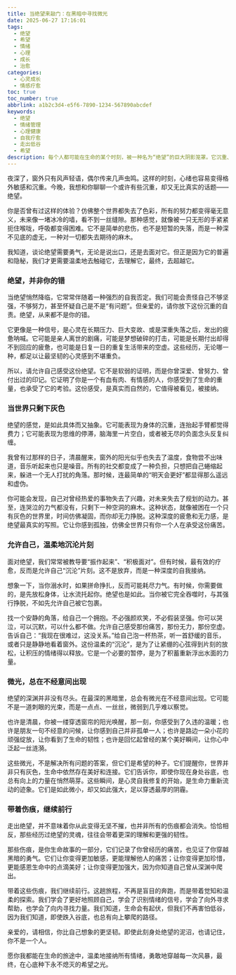 ```yaml
---
title: 当绝望来敲门：在黑暗中寻找微光
date: 2025-06-27 17:16:01
tags:
  - 绝望
  - 希望
  - 情绪
  - 心理
  - 成长
  - 治愈
categories:
  - 心灵成长
  - 情感疗愈
toc: true
toc_number: true
abbrlink: a1b2c3d4-e5f6-7890-1234-567890abcdef
keywords:
  - 绝望
  - 情绪管理
  - 心理健康
  - 自我疗愈
  - 走出低谷
  - 希望
description: 每个人都可能在生命的某个时刻，被一种名为“绝望”的巨大阴影笼罩。它沉重、窒息，仿佛要将所有色彩从世界抽离。但请相信，即使在最深的黑暗里，也总有微光在等待被发现。这篇文章，献给所有正在经历或曾经历绝望的你，愿我们都能在理解与接纳中，找到那份穿越黑暗的力量。
---
```


夜深了，窗外只有风声轻语，偶尔传来几声虫鸣。这样的时刻，心绪也容易变得格外敏感和沉重。今晚，我想和你聊聊一个或许有些沉重，却又无比真实的话题——绝望。

你是否曾有过这样的体验？仿佛整个世界都失去了色彩，所有的努力都变得毫无意义，未来像一堵冰冷的墙，看不到一丝缝隙。那种感觉，就像被一只无形的手紧紧扼住喉咙，呼吸都变得困难。它不是简单的悲伤，也不是短暂的失落，而是一种深不见底的虚无，一种对一切都失去期待的麻木。

我知道，谈论绝望需要勇气，无论是说出口，还是去面对它。但正是因为它的普遍和隐秘，我们才更需要温柔地去触碰它，去理解它，最终，去超越它。

### 绝望，并非你的错

当绝望悄然降临，它常常伴随着一种强烈的自我否定。我们可能会责怪自己不够坚强，不够努力，甚至怀疑自己是不是“有问题”。但亲爱的，请你放下这份沉重的自责。绝望，从来都不是你的错。

它更像是一种信号，是心灵在长期压力、巨大变故、或是深重失落之后，发出的疲惫呐喊。它可能是亲人离世的剧痛，可能是梦想破碎的打击，可能是长期付出却得不到回应的疲惫，也可能是日复一日的重复生活带来的空虚。这些经历，无论哪一种，都足以让最坚韧的心灵感到不堪重负。

所以，请允许自己感受这份绝望。它不是软弱的证明，而是你曾深爱、曾努力、曾付出过的印记。它证明了你是一个有血有肉、有情感的人，你感受到了生命的重量，也承受了它的考验。这份感受，是真实而自然的，它值得被看见，被接纳。

### 当世界只剩下灰色

绝望的感觉，是如此具体而又抽象。它可能表现为身体的沉重，连抬起手臂都觉得费力；它可能表现为思维的停滞，脑海里一片空白，或者被无尽的负面念头反复纠缠。

我曾有过那样的日子，清晨醒来，窗外的阳光似乎也失去了温度，食物尝不出味道，音乐听起来也只是噪音。所有的社交都变成了一种负担，只想把自己蜷缩起来，躲进一个无人打扰的角落。那时候，连最简单的“明天会更好”都显得那么遥远和虚伪。

你可能会发现，自己对曾经热爱的事物失去了兴趣，对未来失去了规划的动力。甚至，连哭泣的力气都没有，只剩下一种空洞的麻木。这种状态，就像被困在一个只有灰色的世界里，时间仿佛凝固，而你却无力挣脱。这种深度的疲惫和无力感，是绝望最真实的写照。它让你感到孤独，仿佛全世界只有你一个人在承受这份痛苦。

### 允许自己，温柔地沉沦片刻

面对绝望，我们常常被教导要“振作起来”、“积极面对”。但有时候，最有效的疗愈，反而是允许自己“沉沦”片刻。这不是放弃，而是一种深度的自我接纳。

想象一下，当你溺水时，如果拼命挣扎，反而可能耗尽力气。有时候，你需要做的，是先放松身体，让水流托起你。绝望也是如此。当你被它完全吞噬时，与其强行挣脱，不如先允许自己被它包裹。

找一个安静的角落，给自己一个拥抱。不必强颜欢笑，不必假装坚强。你可以哭泣，可以沉默，可以什么都不做。允许自己感受那份痛苦，那份无力，那份空虚。告诉自己：“我现在很难过，这没关系。”给自己泡一杯热茶，听一首舒缓的音乐，或者只是静静地看着窗外。这份温柔的“沉沦”，是为了让紧绷的心弦得到片刻的放松，让积压的情绪得以释放。它是一个必要的暂停，是为了积蓄重新浮出水面的力量。

### 微光，总在不经意间出现

绝望的深渊并非没有尽头。在最深的黑暗里，总会有微光在不经意间出现。它可能不是一道刺眼的光束，而是一点点、一丝丝，微弱到几乎难以察觉。

也许是清晨，你被一缕穿透窗帘的阳光唤醒，那一刻，你感受到了久违的温暖；也许是朋友一句不经意的问候，让你感到自己并非孤单一人；也许是路边一朵小花的顽强绽放，让你看到了生命的韧性；也许是回忆起曾经的某个美好瞬间，让你心中泛起一丝涟漪。

这些微光，不是解决所有问题的答案，但它们是希望的种子。它们提醒你，世界并非只有灰色，生命中依然存在美好和连接。它们告诉你，即使你现在身处谷底，也总有向上的力量在悄然萌芽。这些瞬间，是心灵自我修复的开始，是生命力重新流动的迹象。它们是如此微小，却又如此强大，足以穿透最厚的阴霾。

### 带着伤痕，继续前行

走出绝望，并不意味着你从此变得无坚不摧，也并非所有的伤痕都会消失。恰恰相反，那些经历过绝望的灵魂，往往会带着更深的理解和更强的韧性。

那些伤痕，是你生命故事的一部分，它们记录了你曾经历的痛苦，也见证了你穿越黑暗的勇气。它们让你变得更加敏感，更能理解他人的痛苦；让你变得更加珍惜，更能感恩生命中的点滴美好；让你变得更加强大，因为你知道自己曾从深渊中爬出。

带着这些伤痕，我们继续前行。这趟旅程，不再是盲目的奔跑，而是带着觉知和温柔的探索。我们学会了更好地照顾自己，学会了识别情绪的信号，学会了向外寻求帮助，也学会了向内寻找力量。我们知道，生命会有起伏，但我们不再害怕低谷，因为我们知道，即使跌入谷底，也总有向上攀爬的路径。

亲爱的，请相信，你比自己想象的更坚韧。即使此刻身处绝望的泥沼，也请记住，你不是一个人。

愿你我都能在生命的旅途中，温柔地接纳所有情绪，勇敢地穿越每一次风暴，最终，在心底种下永不熄灭的希望之光。